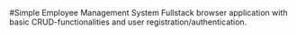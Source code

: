 #Simple Employee Management System
Fullstack browser application with basic CRUD-functionalities and user registration/authentication.
